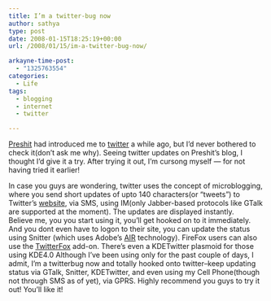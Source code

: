 ```yaml
---
title: I’m a twitter-bug now
author: sathya
type: post
date: 2008-01-15T18:25:19+00:00
url: /2008/01/15/im-a-twitter-bug-now/

arkayne-time-post:
  - "1325763554"
categories:
  - Life
tags:
  - blogging
  - internet
  - twitter

---
```

[Preshit][1] had introduced me to [twitter][2] a while ago, but I&#8217;d never bothered to check it(don&#8217;t ask me why). Seeing twitter updates on Preshit&#8217;s blog, I thought I&#8217;d give it a try. After trying it out, I&#8217;m cursong myself &#8212; for not having tried it earlier!

In case you guys are wondering, twitter uses the concept of microblogging, where you send short updates of upto 140 characters(or &#8220;tweets&#8221;) to Twitter&#8217;s [website][2], via SMS, using IM(only Jabber-based protocols like GTalk are supported at the moment). The updates are displayed instantly.  
Believe me, you you start using it, you&#8217;ll get hooked on to it immediately. And you dont even have to logon to their site, you can update the status using Snitter (which uses Adobe&#8217;s [AIR][3] technology). FireFox users can also use the [TwitterFox][4] add-on. There&#8217;s even a KDETwitter plasmoid for those using KDE4.0 Although I&#8217;ve been using only for the past couple of days, I admit, I&#8217;m a twitterbug now and totally hooked onto twitter&#8211;keep updating status via GTalk, Snitter, KDETwitter, and even using my Cell Phone(though not through SMS as of yet), via GPRS. Highly recommend you guys to try it out! You&#8217;ll like it!

 [1]: http://www.preshit.net
 [2]: http://www.twitter.com
 [3]: http://labs.adobe.com/technologies/air/
 [4]: http://twitterfox.en.softonic.com/
